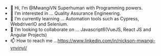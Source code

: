 - 👋 Hi, I’m @MwangiVN Superhuman with Programming powers.
- 👀 I’m interested in ... Quality Assurance Engineering.
- 🌱 I’m currently learning ... Automation tools such as Cypress, WebdriverIO and Selenium.
- 💞️ I’m looking to collaborate on ... Javascript6(VueJS, React JS and Angular Projects)
- 📫 How to reach me ...https://www.linkedin.com/in/nickson-mwangi-vnvinyl/

<!---
MwangiVN/MwangiVN is a ✨ special ✨ repository because its `README.md` (this file) appears on your GitHub profile.
You can click the Preview link to take a look at your changes.
--->
